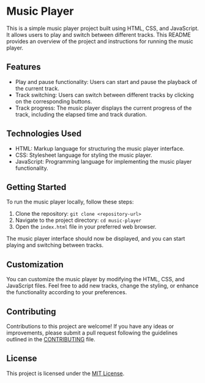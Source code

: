 # Music Player

This is a simple music player project built using HTML, CSS, and JavaScript. It allows users to play and switch between different tracks. This README provides an overview of the project and instructions for running the music player.

## Features

- Play and pause functionality: Users can start and pause the playback of the current track.
- Track switching: Users can switch between different tracks by clicking on the corresponding buttons.
- Track progress: The music player displays the current progress of the track, including the elapsed time and track duration.

## Technologies Used

- HTML: Markup language for structuring the music player interface.
- CSS: Stylesheet language for styling the music player.
- JavaScript: Programming language for implementing the music player functionality.

## Getting Started

To run the music player locally, follow these steps:

1. Clone the repository: `git clone <repository-url>`
2. Navigate to the project directory: `cd music-player`
3. Open the `index.html` file in your preferred web browser.

The music player interface should now be displayed, and you can start playing and switching between tracks.

## Customization

You can customize the music player by modifying the HTML, CSS, and JavaScript files. Feel free to add new tracks, change the styling, or enhance the functionality according to your preferences.

## Contributing

Contributions to this project are welcome! If you have any ideas or improvements, please submit a pull request following the guidelines outlined in the [CONTRIBUTING](CONTRIBUTING.md) file.

## License

This project is licensed under the [MIT License](LICENSE).
